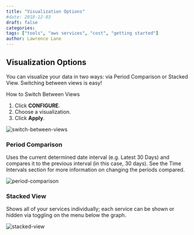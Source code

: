 ```yaml
---
title: "Visualization Options"
#date: 2018-12-03
draft: false
categories:
tags: ["tools", "aws services", "cost", "getting started"]
author: Lawrence Lane
---
```



## Visualization Options

You can visualize your data in two ways: via Period Comparison or Stacked View. Switching between views is easy!

How to Switch Between Views

1. Click **CONFIGURE**.
2. Choose a visualization.
3. Click **Apply**.

![switch-between-views](/images/visualization-options/switch-between-views.png)

### Period Comparison
Uses the current determined date interval (e.g. Latest 30 Days) and compares it to the previous interval (in this case, 30 days). See the Time Intervals section for more information on changing the periods compared.

![period-comparison](/images/visualization-options/period-comparison.png)

### Stacked View
Shows all of your services individually; each service can be shown or hidden via toggling on the menu below the graph.

![stacked-view](/images/visualization-options/stacked-view.png)
